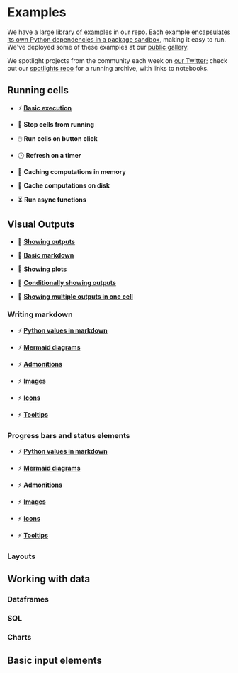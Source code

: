 # Examples

We have a large [library of
examples](https://github.com/marimo-team/marimo/tree/main/examples) in our
repo. Each example [encapsulates its own Python dependencies in a package
sandbox](guides/editor_features/package_management.md), making it easy to run.
We've deployed some of these examples at our [public
gallery](https://marimo.io/@public).

We spotlight projects from the community each week on [our Twitter](https://x.com/marimo_io); check out our
[spotlights repo](https://github.com/marimo-team/spotlights) for a running
archive, with links to notebooks.


## Running cells

<div class="grid cards" markdown>

-  ⚡️ [**Basic execution**](https://google.com)

-  🛑 **Stop cells from running**

-  🖱️ **Run cells on button click**

-  🕓 **Refresh on a timer**

-  💾 **Caching computations in memory**

-  💾 **Cache computations on disk**

-  ⏳ **Run async functions**

</div>

## Visual Outputs

<div class="grid cards" markdown>

-   📝 [**Showing outputs**](https://google.com)

-   📝 [**Basic markdown**](https://google.com)

-   📝 [**Showing plots**](https://google.com)

-   📝 [**Conditionally showing outputs**](https://google.com)

-   📝 [**Showing multiple outputs in one cell**](https://google.com)

</div class="grid cards" markdown>



### Writing markdown

<div class="grid cards" markdown>

-   ⚡️ [**Python values in markdown**](https://google.com)

-   ⚡️ [**Mermaid diagrams**](https://google.com)

-   ⚡️ [**Admonitions**](https://google.com)

-   ⚡️ [**Images**](https://google.com)

-   ⚡️ [**Icons**](https://google.com)

-   ⚡️ [**Tooltips**](https://google.com)

</div>

### Progress bars and status elements

<div class="grid cards" markdown>

-   ⚡️ [**Python values in markdown**](https://google.com)

-   ⚡️ [**Mermaid diagrams**](https://google.com)

-   ⚡️ [**Admonitions**](https://google.com)

-   ⚡️ [**Images**](https://google.com)

-   ⚡️ [**Icons**](https://google.com)

-   ⚡️ [**Tooltips**](https://google.com)

</div>

### Layouts

## Working with data

### Dataframes

### SQL

### Charts

## Basic input elements
